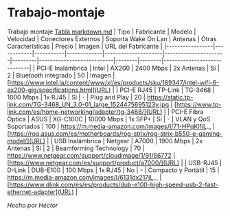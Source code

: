 # Trabajo-montaje
Trabajo montaje
[Tabla markdown.md](https://github.com/hectormorib/Trabajo-montaje/files/15231718/Tabla.markdown.md)
| Tipo            | Fabricante | Modelo    | Velocidad   | Conectores Externos | Soporta Wake On Lan | Antenas | Otras Características     | Precio | Imagen | URL del Fabricante          |
|-----------------|------------|-----------|-------------|---------------------|----------------------|---------|---------------------------|--------|--------|-----------------------------|
| PCI-E Inalámbrica | Intel      | AX200     | 2400 Mbps  | 2x Antenas         | Sí                   | 2       | Bluetooth integrado       | 50    | Imagen | [https://www.intel.la/content/www/xl/es/products/sku/189347/intel-wifi-6-ax200-gig/specifications.html](URL) |
| PCI-E RJ45       | TP-Link    | TG-3468   | 1000 Mbps  | 1x RJ45             | Sí                   | -       | Plug and Play             | 20    | https://static.tp-link.com/TG-3468_UN_3.0-01_large_1524475695123y.jpg | [https://www.tp-link.com/es/home-networking/adapter/tg-3468/](URL) |
| PCI-E Fibra Óptica | ASUS      | XG-C100C  | 10000 Mbps | 1x SFP+             | Sí                   | -       | VLAN y QoS Soportados     | 100   | https://m.media-amazon.com/images/I/71-HPqKl1iL._ | [https://rog.asus.com/es/motherboards/rog-strix/rog-strix-b550-e-gaming-model/](URL) |
| USB Inalámbrica  | Netgear    | A7000     | 1900 Mbps  | 2x Antenas         | Sí                   | 2       | Beamforming Technology    | 70    | https://www.netgear.com/support/cloudimage/1/91/56772 | [https://www.netgear.com/es/support/product/a7000/](URL) |
| USB-RJ45         | D-Link     | DUB-E100  | 100 Mbps   | 1x RJ45             | No                   | -       | Compacto y Portátil       | 15    | https://m.media-amazon.com/images/I/6131dx217jL._ | [https://www.dlink.com/es/es/products/dub-e100-high-speed-usb-2-fast-ethernet-adapter](URL) |

*Hecho por Héctor*
